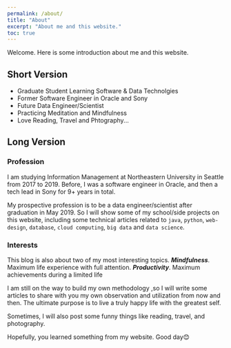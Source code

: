 ```yaml
---
permalink: /about/
title: "About"
excerpt: "About me and this website."
toc: true
---
```


Welcome. Here is some introduction about me and this website.

## Short Version

- Graduate Student Learning Software & Data Technolgies
- Former Software Engineer in Oracle and Sony
- Future Data Engineer/Scientist
- Practicing Meditation and Mindfulness
- Love Reading, Travel and Phtography...

## Long Version
### Profession
I am studying Information Management at Northeastern University in Seattle from 2017 to 2019. Before, I was a software engineer in Oracle, and then a tech lead in Sony for 9+ years in total.

My prospective profession is to be a data engineer/scientist after graduation in May 2019. So I will show some of my school/side projects on this website, including some technical articles related to `java`, `python`, `web-design`, `database`, `cloud computing`, `big data` and `data science`.

### Interests
This blog is also about two of my most interesting topics.
***Mindfulness***. Maximum life experience with full attention.
***Productivity***. Maximum achievements during a limited life

I am still on the way to build my own methodology ,so I will write some articles to share with you my own observation and utilization from now and then. The ultimate purpose is to live a truly happy life with the greatest self.

Sometimes, I will also post some funny things like reading, travel, and photography.

Hopefully, you learned something from my website. Good day😊
